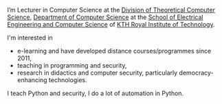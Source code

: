 I’m Lecturer in Computer Science at the [Division of Theoretical Computer Science](https://www.kth.se/cs/tcs), [Department of Computer Science](https://www.kth.se/cs/) at the [School of Electrical Engineering and Computer Science](https://www.kth.se/en/eecs) of [KTH Royal Institute of Technology](https://www.kth.se).

I'm interested in
- e-learning and have developed distance courses/programmes since 2011,
- teaching in programming and security,
- research in didactics and computer security, particularly democracy-enhancing technologies.

I teach Python and security, I do a lot of automation in Python.

